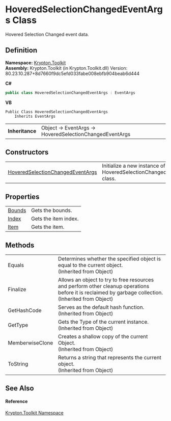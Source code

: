 # HoveredSelectionChangedEventArgs Class


Hovered Selection Changed event data.



## Definition
**Namespace:** <a href="79d2eac2-21f4-54ff-7552-b20c33c30600.md">Krypton.Toolkit</a>  
**Assembly:** Krypton.Toolkit (in Krypton.Toolkit.dll) Version: 80.23.10.287+8d7660f9dc5efd033fabe008ebfb904beab6d444

**C#**
``` C#
public class HoveredSelectionChangedEventArgs : EventArgs
```
**VB**
``` VB
Public Class HoveredSelectionChangedEventArgs
	Inherits EventArgs
```

<table><tr><td><strong>Inheritance</strong></td><td>Object  →  EventArgs  →  HoveredSelectionChangedEventArgs</td></tr>
</table>



## Constructors
<table>
<tr>
<td><a href="955859ea-5c2f-0d2a-e01a-933453023483.md">HoveredSelectionChangedEventArgs</a></td>
<td>Initialize a new instance of the HoveredSelectionChangedEventArgs class.</td></tr>
</table>

## Properties
<table>
<tr>
<td><a href="32dac86a-2192-5866-02e2-fb55b67b82f5.md">Bounds</a></td>
<td>Gets the bounds.</td></tr>
<tr>
<td><a href="1d3b039e-6002-4ab4-8039-ddcfe8ec2c98.md">Index</a></td>
<td>Gets the item index.</td></tr>
<tr>
<td><a href="4a143372-35d1-605a-f668-62a1e7b61cbe.md">Item</a></td>
<td>Gets the item.</td></tr>
</table>

## Methods
<table>
<tr>
<td>Equals</td>
<td>Determines whether the specified object is equal to the current object.<br />(Inherited from Object)</td></tr>
<tr>
<td>Finalize</td>
<td>Allows an object to try to free resources and perform other cleanup operations before it is reclaimed by garbage collection.<br />(Inherited from Object)</td></tr>
<tr>
<td>GetHashCode</td>
<td>Serves as the default hash function.<br />(Inherited from Object)</td></tr>
<tr>
<td>GetType</td>
<td>Gets the Type of the current instance.<br />(Inherited from Object)</td></tr>
<tr>
<td>MemberwiseClone</td>
<td>Creates a shallow copy of the current Object.<br />(Inherited from Object)</td></tr>
<tr>
<td>ToString</td>
<td>Returns a string that represents the current object.<br />(Inherited from Object)</td></tr>
</table>

## See Also


#### Reference
<a href="79d2eac2-21f4-54ff-7552-b20c33c30600.md">Krypton.Toolkit Namespace</a>  
